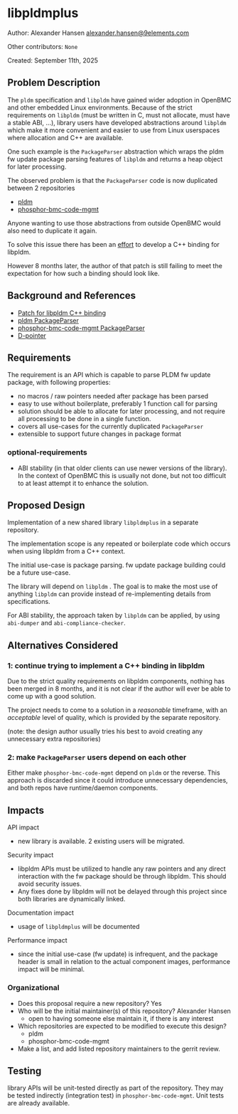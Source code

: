 # libpldmplus

Author: Alexander Hansen <alexander.hansen@9elements.com>

Other contributors: `None`

Created: September 11th, 2025

## Problem Description

The `pldm` specification and `libpldm` have gained wider adoption in OpenBMC and
other embedded Linux environments. Because of the strict requirements on
`libpldm` (must be written in C, must not allocate, must have a stable ABI,
...), library users have developed abstractions around `libpldm` which make it
more convenient and easier to use from Linux userspaces where allocation and C++
are available.

One such example is the `PackageParser` abstraction which wraps the pldm fw
update package parsing features of `libpldm` and returns a heap object for later
processing.

The observed problem is that the `PackageParser` code is now duplicated between
2 repositories

- [pldm](https://github.com/openbmc/pldm/blob/505542588031c26ce7918ad4d35aacf6bc3b80b9/fw-update/package_parser.hpp)
- [phosphor-bmc-code-mgmt](https://github.com/openbmc/phosphor-bmc-code-mgmt/blob/2e168dba1029d1c5baaf065ad7306150dd3cafc2/common/pldm/package_parser.hpp)

Anyone wanting to use those abstractions from outside OpenBMC would also need to
duplicate it again.

To solve this issue there has been an
[effort](https://gerrit.openbmc.org/c/openbmc/libpldm/+/77095) to develop a C++
binding for libpldm.

However 8 months later, the author of that patch is still failing to meet the
expectation for how such a binding should look like.

## Background and References

- [Patch for libpldm C++ binding](https://gerrit.openbmc.org/c/openbmc/libpldm/+/77095)
- [pldm PackageParser](https://github.com/openbmc/pldm/blob/505542588031c26ce7918ad4d35aacf6bc3b80b9/fw-update/package_parser.hpp)
- [phosphor-bmc-code-mgmt PackageParser](https://github.com/openbmc/phosphor-bmc-code-mgmt/blob/2e168dba1029d1c5baaf065ad7306150dd3cafc2/common/pldm/package_parser.hpp)
- [D-pointer](https://wiki.qt.io/D-Pointer)

## Requirements

The requirement is an API which is capable to parse PLDM fw update package, with
following properties:

- no macros / raw pointers needed after package has been parsed
- easy to use without boilerplate, preferably 1 function call for parsing
- solution should be able to allocate for later processing, and not require all
  processing to be done in a single function.
- covers all use-cases for the currently duplicated `PackageParser`
- extensible to support future changes in package format

### optional-requirements

- ABI stability (in that older clients can use newer versions of the library).
  In the context of OpenBMC this is usually not done, but not too difficult to
  at least attempt it to enhance the solution.

## Proposed Design

Implementation of a new shared library `libpldmplus` in a separate repository.

The implementation scope is any repeated or boilerplate code which occurs when
using libpldm from a C++ context.

The initial use-case is package parsing. fw update package building could be a
future use-case.

The library will depend on `libpldm` . The goal is to make the most use of
anything `libpldm` can provide instead of re-implementing details from
specifications.

For ABI stability, the approach taken by `libpldm` can be applied, by using
`abi-dumper` and `abi-compliance-checker`.

## Alternatives Considered

### 1: continue trying to implement a C++ binding in libpldm

Due to the strict quality requirements on libpldm components, nothing has been
merged in 8 months, and it is not clear if the author will ever be able to come
up with a good solution.

The project needs to come to a solution in a _reasonable_ timeframe, with an
_acceptable_ level of quality, which is provided by the separate repository.

(note: the design author usually tries his best to avoid creating any
unnecessary extra repositories)

### 2: make `PackageParser` users depend on each other

Either make `phosphor-bmc-code-mgmt` depend on `pldm` or the reverse. This
approach is discarded since it could introduce unnecessary dependencies, and
both repos have runtime/daemon components.

## Impacts

API impact

- new library is available. 2 existing users will be migrated.

Security impact

- libpldm APIs must be utilized to handle any raw pointers and any direct
  interaction with the fw package should be through libpldm. This should avoid
  security issues.
- Any fixes done by libpldm will not be delayed through this project since both
  libraries are dynamically linked.

Documentation impact

- usage of `libpldmplus` will be documented

Performance impact

- since the initial use-case (fw update) is infrequent, and the package header
  is small in relation to the actual component images, performance impact will
  be minimal.

### Organizational

- Does this proposal require a new repository? Yes
- Who will be the initial maintainer(s) of this repository? Alexander Hansen
  - open to having someone else maintain it, if there is any interest
- Which repositories are expected to be modified to execute this design?
  - pldm
  - phosphor-bmc-code-mgmt
- Make a list, and add listed repository maintainers to the gerrit review.

## Testing

library APIs will be unit-tested directly as part of the repository. They may be
tested indirectly (integration test) in `phosphor-bmc-code-mgmt`. Unit tests are
already available.
